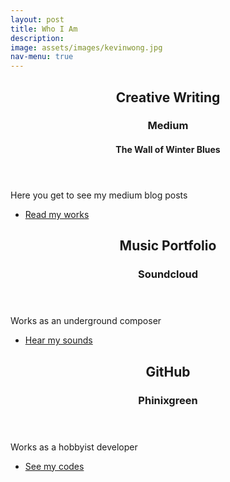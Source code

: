 ```yaml
---
layout: post
title: Who I Am
description: 
image: assets/images/kevinwong.jpg
nav-menu: true
---
```


<!-- Main -->
<div id="main">

<!-- One -->
<section id="one">
	<div class="inner">
		<header class="major">
			<h2>Creative Writing</h2>
			<h3>Medium</h3>
			<h4>The Wall of Winter Blues</h4>
		</header>
		<p> Here you get to see my medium blog posts</p>
		<ul class="actions">
			<li><a href="https://medium.com/the-wall-of-winter-blues" class="button">Read my works</a></li>
		</ul>
	</div>
</section>

<!-- Two -->
<section id="two" class="spotlight">
	<section>
		<div class="content">
			<div class="inner">
				<header class="major">
					<h2>Music Portfolio</h2>
					<h3>Soundcloud</h3>
					<h4> </h4>
				</header>
				<p>Works as an underground composer</p>
				<ul class="actions">
					<li><a href="https://soundcloud.com/zenightwing" class="button">Hear my sounds</a></li>
				</ul>
			</div>
		</div>
	</section>
	
<!-- Three -->
<section id="three" class="inner">
	<section>
		<div class="content">
			<div class="inner">
				<header class="major">
					<h2>GitHub</h2>
					<h3>Phinixgreen</h3>
				</header>
				<p>Works as a hobbyist developer</p>
				<ul class="actions">
					<li><a href="https://github.com/phinixgreen" class="button">See my codes</a></li>
				</ul>
			</div>
		</div>
	</section>
		
	
